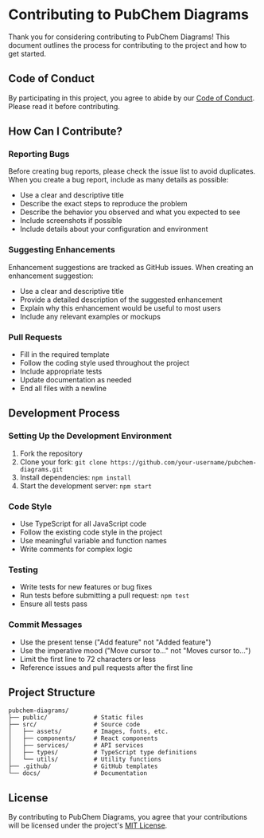 # Contributing to PubChem Diagrams

Thank you for considering contributing to PubChem Diagrams! This document outlines the process for contributing to the project and how to get started.

## Code of Conduct

By participating in this project, you agree to abide by our [Code of Conduct](CODE_OF_CONDUCT.md). Please read it before contributing.

## How Can I Contribute?

### Reporting Bugs

Before creating bug reports, please check the issue list to avoid duplicates. When you create a bug report, include as many details as possible:

- Use a clear and descriptive title
- Describe the exact steps to reproduce the problem
- Describe the behavior you observed and what you expected to see
- Include screenshots if possible
- Include details about your configuration and environment

### Suggesting Enhancements

Enhancement suggestions are tracked as GitHub issues. When creating an enhancement suggestion:

- Use a clear and descriptive title
- Provide a detailed description of the suggested enhancement
- Explain why this enhancement would be useful to most users
- Include any relevant examples or mockups

### Pull Requests

- Fill in the required template
- Follow the coding style used throughout the project
- Include appropriate tests
- Update documentation as needed
- End all files with a newline

## Development Process

### Setting Up the Development Environment

1. Fork the repository
2. Clone your fork: `git clone https://github.com/your-username/pubchem-diagrams.git`
3. Install dependencies: `npm install`
4. Start the development server: `npm start`

### Code Style

- Use TypeScript for all JavaScript code
- Follow the existing code style in the project
- Use meaningful variable and function names
- Write comments for complex logic

### Testing

- Write tests for new features or bug fixes
- Run tests before submitting a pull request: `npm test`
- Ensure all tests pass

### Commit Messages

- Use the present tense ("Add feature" not "Added feature")
- Use the imperative mood ("Move cursor to..." not "Moves cursor to...")
- Limit the first line to 72 characters or less
- Reference issues and pull requests after the first line

## Project Structure

```
pubchem-diagrams/
├── public/             # Static files
├── src/                # Source code
│   ├── assets/         # Images, fonts, etc.
│   ├── components/     # React components
│   ├── services/       # API services
│   ├── types/          # TypeScript type definitions
│   └── utils/          # Utility functions
├── .github/            # GitHub templates
└── docs/               # Documentation
```

## License

By contributing to PubChem Diagrams, you agree that your contributions will be licensed under the project's [MIT License](LICENSE). 